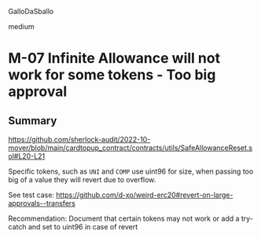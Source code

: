 GalloDaSballo

medium

# M-07 Infinite Allowance will not work for some tokens - Too big approval

## Summary

https://github.com/sherlock-audit/2022-10-mover/blob/main/cardtopup_contract/contracts/utils/SafeAllowanceReset.sol#L20-L21

Specific tokens, such as `UNI` and `COMP` use uint96 for size, when passing too big of a value they will revert due to overflow.

See test case:
https://github.com/d-xo/weird-erc20#revert-on-large-approvals--transfers

Recommendation:
Document that certain tokens may not work or add a try-catch and set to uint96 in case of revert
